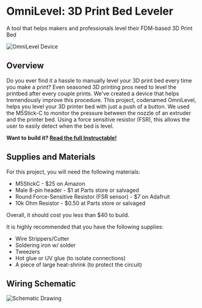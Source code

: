 # OmniLevel: 3D Print Bed Leveler
A tool that helps makers and professionals level their FDM-based 3D Print Bed

![OmniLevel Device](https://raw.githubusercontent.com/dominicklee/3D-Print-Bed-Leveler/main/OmniLevel.jpg)

## Overview ##
Do you ever find it a hassle to manually level your 3D print bed every time you make a print? Even seasoned 3D printing pros need to level the printbed after every couple prints. We’ve created a device that helps tremendously improve this procedure. This project, codenamed OmniLevel, helps you level your 3D printer bed with just a push of a button. We used the M5Stick-C to monitor the pressure between the nozzle of an extruder and the printer bed. Using a force sensitive resistor (FSR), this allows the user to easily detect when the bed is level.

**Want to build it? [Read the full Instructable!](https://www.instructables.com/3D-Print-Bed-Leveling-Tool-Using-M5StickC/)**

## Supplies and Materials ##
For this project, you will need the following materials:

- M5StickC - $25 on Amazon
- Male 8-pin header - $1 at Parts store or salvaged
- Round Force-Sensitive Resistor (FSR sensor) - $7 on Adafruit
- 10k Ohm Resistor - $0.50 at Parts store or salvaged

Overall, it should cost you less than $40 to build.

It is highly recommended that you have the following supplies:

- Wire Strippers/Cutter
- Soldering iron w/ solder
- Tweezers
- Hot glue or UV glue (to isolate connections)
- A piece of large heat-shrink (to protect the circuit)

## Wiring Schematic ##
![Schematic Drawing](https://raw.githubusercontent.com/dominicklee/3D-Print-Bed-Leveler/main/Bed%20Leveling%20Tool%20Schematic.jpg)